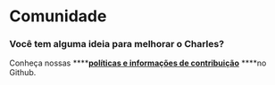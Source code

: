 # Comunidade

### **Você tem alguma ideia para melhorar o Charles?** 

Conheça nossas ****[**políticas e informações de contribuição**](https://github.com/ZupIT/charlescd/blob/master/CONTRIBUTING.md) ****no Github.



